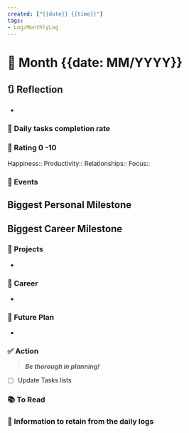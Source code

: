 ```yaml
---
created: ["{{date}} {{time}}"]
tags:
- Log/MonthlyLog
---
```


# 📆 Month {{date: MM/YYYY}}

## 🔃 Reflection
- 
### 🔷 Daily tasks completion rate

### 💯 Rating 0 -10
Happiness::
Productivity::
Relationships::
Focus::
### 📜 Events
**Biggest Personal Milestone**
- 
**Biggest Career Milestone**
- 
### 🚀 Projects
- 
### 🏢 Career
- 
### 📅 Future Plan
- 
### ✅ Action
> ***Be thorough in planning!***
- [ ] Update Tasks lists

### 📚 To Read



### 💾 Information to retain from the daily logs